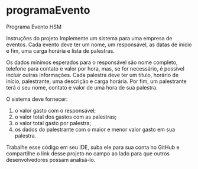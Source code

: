 # programaEvento
Programa Evento HSM

Instruções do projeto
Implemente um sistema para uma empresa de eventos. Cada evento deve ter um nome, um responsável, as datas de início e fim, uma carga horária e lista de palestras. 

Os dados mínimos esperados para o responsável são nome completo, telefone para contato e valor por hora, mas, se for necessário, é possível incluir outras informações. Cada palestra deve ter um título, horário de início, palestrante, uma descrição e carga horária. Por fim, um palestrante terá o seu nome, contato e valor de uma hora de sua palestra.

O sistema deve fornecer:
1. o valor gasto com o responsável;
2. o valor total dos gastos com as palestras;
3. o valor total gasto por palestra;
4. os dados do palestrante com o maior e menor valor gasto em sua palestra.

Trabalhe esse código em seu IDE, suba ele para sua conta no GitHub e compartilhe o link desse projeto no campo ao lado para que outros desenvolvedores possam analisá-lo.
